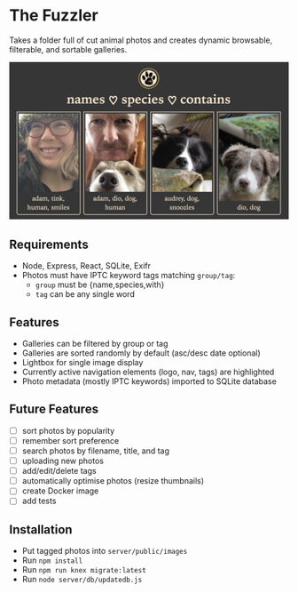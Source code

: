 # The Fuzzler

Takes a folder full of cut animal photos and creates dynamic browsable, filterable, and sortable galleries.

![screenshot](server/public/screenshot.jpg)

## Requirements

- Node, Express, React, SQLite, Exifr
- Photos must have IPTC keyword tags matching `group/tag`:
  - `group` must be {name,species,with}
  - `tag` can be any single word

## Features

- Galleries can be filtered by group or tag
- Galleries are sorted randomly by default (asc/desc date optional)
- Lightbox for single image display
- Currently active navigation elements (logo, nav, tags) are highlighted
- Photo metadata (mostly IPTC keywords) imported to SQLite database

## Future Features

- [ ] sort photos by popularity
- [ ] remember sort preference
- [ ] search photos by filename, title, and tag
- [ ] uploading new photos
- [ ] add/edit/delete tags
- [ ] automatically optimise photos (resize thumbnails)
- [ ] create Docker image
- [ ] add tests

## Installation

- Put tagged photos into `server/public/images`
- Run `npm install`
- Run `npm run knex migrate:latest`
- Run `node server/db/updatedb.js`
